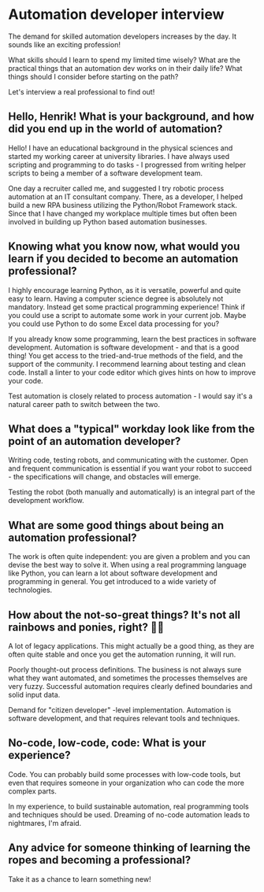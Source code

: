 # Automation developer interview

The demand for skilled automation developers increases by the day. It sounds like an exciting profession!

What skills should I learn to spend my limited time wisely? What are the practical things that an automation dev works on in their daily life? What things should I consider before starting on the path?

Let's interview a real professional to find out!

## Hello, Henrik! What is your background, and how did you end up in the world of automation?

Hello! I have an educational background in the physical sciences and started my working career at university libraries. I have always used scripting and programming to do tasks - I progressed from writing helper scripts to being a member of a software development team.

One day a recruiter called me, and suggested I try robotic process automation at an IT consultant company. There, as a developer, I helped build a new RPA business utilizing the Python/Robot Framework stack. Since that I have changed my workplace multiple times but often been involved in building up Python based automation businesses.

## Knowing what you know now, what would you learn if you decided to become an automation professional?

I highly encourage learning Python, as it is versatile, powerful and quite easy to learn. Having a computer science degree is absolutely not mandatory. Instead get some practical programming experience! Think if you could use a script to automate some work in your current job. Maybe you could use Python to do some Excel data processing for you?

If you already know some programming, learn the best practices in software development. Automation is software development - and that is a good thing! You get access to the tried-and-true methods of the field, and the support of the community. I recommend learning about testing and clean code. Install a linter to your code editor which gives hints on how to improve your code.

Test automation is closely related to process automation - I would say it's a natural career path to switch between the two.

## What does a "typical" workday look like from the point of an automation developer?

Writing code, testing robots, and communicating with the customer. Open and frequent communication is essential if you want your robot to succeed - the specifications will change, and obstacles will emerge.

Testing the robot (both manually and automatically) is an integral part of the development workflow.

## What are some good things about being an automation professional?

The work is often quite independent: you are given a problem and you can devise the best way to solve it. When using a real programming language like Python, you can learn a lot about software development and programming in general. You get introduced to a wide variety of technologies.

## How about the not-so-great things? It's not all rainbows and ponies, right? 🌈🦄

A lot of legacy applications. This might actually be a good thing, as they are often quite stable and once you get the automation running, it will run.

Poorly thought-out process definitions. The business is not always sure what they want automated, and sometimes the processes themselves are very fuzzy. Successful automation requires clearly defined boundaries and solid input data.

Demand for "citizen developer" -level implementation. Automation is software development, and that requires relevant tools and techniques.

## No-code, low-code, code: What is your experience?

Code. You can probably build some processes with low-code tools, but even that requires someone in your organization who can code the more complex parts.

In my experience, to build sustainable automation, real programming tools and techniques should be used. Dreaming of no-code automation leads to nightmares, I'm afraid.

## Any advice for someone thinking of learning the ropes and becoming a professional?

Take it as a chance to learn something new!
